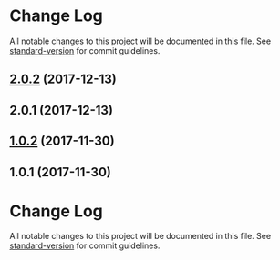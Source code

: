 # Change Log

All notable changes to this project will be documented in this file. See [standard-version](https://github.com/conventional-changelog/standard-version) for commit guidelines.

<a name="2.0.2"></a>
## [2.0.2](https://github.com/gromver/rx-form/compare/v2.0.1...v2.0.2) (2017-12-13)



<a name="2.0.1"></a>
## 2.0.1 (2017-12-13)



<a name="1.0.2"></a>
## [1.0.2](https://github.com/gromver/deep-model/compare/v1.0.1...v1.0.2) (2017-11-30)



<a name="1.0.1"></a>
## 1.0.1 (2017-11-30)



# Change Log

All notable changes to this project will be documented in this file. See [standard-version](https://github.com/conventional-changelog/standard-version) for commit guidelines.
